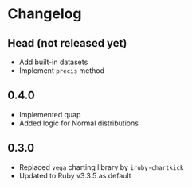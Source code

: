 # Changelog

## Head (not released yet)

* Add built-in datasets
* Implement `precis` method

## 0.4.0 

* Implemented quap
* Added logic for Normal distributions

## 0.3.0 

* Replaced `vega` charting library by `iruby-chartkick`
* Updated to Ruby v3.3.5 as default
